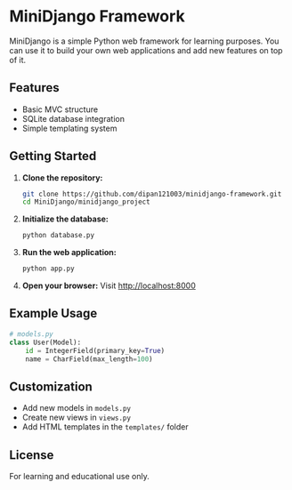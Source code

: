 # MiniDjango Framework

MiniDjango is a simple Python web framework for learning purposes. You can use it to build your own web applications and add new features on top of it.

## Features

- Basic MVC structure
- SQLite database integration
- Simple templating system

## Getting Started

1. **Clone the repository:**
   ```sh
   git clone https://github.com/dipan121003/minidjango-framework.git
   cd MiniDjango/minidjango_project
   ```

2. **Initialize the database:**
   ```sh
   python database.py
   ```

3. **Run the web application:**
   ```sh
   python app.py
   ```

4. **Open your browser:**
   Visit [http://localhost:8000](http://localhost:8000)

## Example Usage

```python
# models.py
class User(Model):
    id = IntegerField(primary_key=True)
    name = CharField(max_length=100)
```

## Customization

- Add new models in `models.py`
- Create new views in `views.py`
- Add HTML templates in the `templates/` folder

## License

For learning and educational use only.